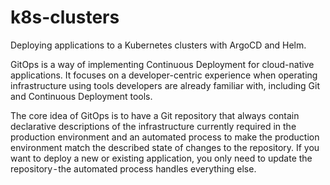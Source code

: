 # k8s-clusters
Deploying applications to a Kubernetes clusters with ArgoCD and Helm.

GitOps is a way of implementing Continuous Deployment for cloud-native applications.
It focuses on a developer-centric experience when operating infrastructure using tools developers are already familiar with, including Git and Continuous Deployment tools.

The core idea of GitOps is to have a Git repository that always contain declarative descriptions of the infrastructure currently required in the production environment and
an automated process to make the production environment match the described state of changes to the repository.
If you want to deploy a new or existing application, you only need to update the repository - the automated process handles everything else.
